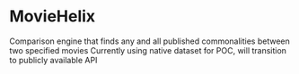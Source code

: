 # MovieHelix
Comparison engine that finds any and all published commonalities between two specified movies
Currently using native dataset for POC, will transition to publicly available API
